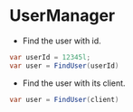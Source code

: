 # UserManager

- Find the user with id.

```csharp
var userId = 12345l;
var user = FindUser(userId) 
```

- Find the user with its client.

```csharp
var user = FindUser(client) 
```